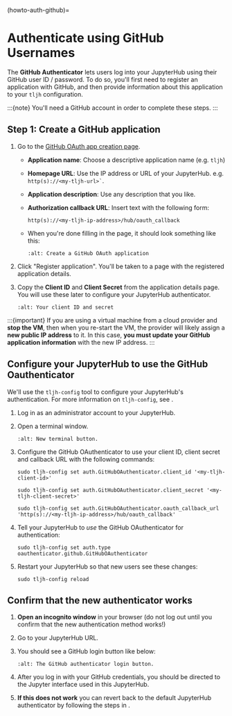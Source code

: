 (howto-auth-github)=

# Authenticate using GitHub Usernames

The **GitHub Authenticator** lets users log into your JupyterHub using their
GitHub user ID / password. To do so, you'll first need to register an
application with GitHub, and then provide information about this
application to your `tljh` configuration.

:::{note}
You'll need a GitHub account in order to complete these steps.
:::

## Step 1: Create a GitHub application

1. Go to the [GitHub OAuth app creation page](https://github.com/settings/applications/new).

   - **Application name**: Choose a descriptive application name (e.g. `tljh`)

   - **Homepage URL**: Use the IP address or URL of your JupyterHub. e.g. `` http(s)://<my-tljh-url>` ``.

   - **Application description**: Use any description that you like.

   - **Authorization callback URL**: Insert text with the following form:

     ```
     http(s)://<my-tljh-ip-address>/hub/oauth_callback
     ```

   - When you're done filling in the page, it should look something like this:

     ```{image} ../../images/auth/github/create_application.png
     :alt: Create a GitHub OAuth application
     ```

2. Click "Register application". You'll be taken to a page with the registered application details.

3. Copy the **Client ID** and **Client Secret** from the application details
   page. You will use these later to configure your JupyterHub authenticator.

   ```{image} ../../images/auth/github/client_id_secret.png
   :alt: Your client ID and secret
   ```

:::{important}
If you are using a virtual machine from a cloud provider and
**stop the VM**, then when you re-start the VM, the provider will likely assign a **new public
IP address** to it. In this case, **you must update your GitHub application information**
with the new IP address.
:::

## Configure your JupyterHub to use the GitHub Oauthenticator

We'll use the `tljh-config` tool to configure your JupyterHub's authentication.
For more information on `tljh-config`, see [](/topic/tljh-config).

1. Log in as an administrator account to your JupyterHub.

2. Open a terminal window.

   ```{image} ../../images/notebook/new-terminal-button.png
   :alt: New terminal button.
   ```

3. Configure the GitHub OAuthenticator to use your client ID, client secret and callback URL with the following commands:

   ```
   sudo tljh-config set auth.GitHubOAuthenticator.client_id '<my-tljh-client-id>'
   ```

   ```
   sudo tljh-config set auth.GitHubOAuthenticator.client_secret '<my-tljh-client-secret>'
   ```

   ```
   sudo tljh-config set auth.GitHubOAuthenticator.oauth_callback_url 'http(s)://<my-tljh-ip-address>/hub/oauth_callback'
   ```

4. Tell your JupyterHub to _use_ the GitHub OAuthenticator for authentication:

   ```
   sudo tljh-config set auth.type oauthenticator.github.GitHubOAuthenticator
   ```

5. Restart your JupyterHub so that new users see these changes:

   ```
   sudo tljh-config reload
   ```

## Confirm that the new authenticator works

1. **Open an incognito window** in your browser (do not log out until you confirm
   that the new authentication method works!)

2. Go to your JupyterHub URL.

3. You should see a GitHub login button like below:

   ```{image} ../../images/auth/github/login_button.png
   :alt: The GitHub authenticator login button.
   ```

4. After you log in with your GitHub credentials, you should be directed to the
   Jupyter interface used in this JupyterHub.

5. **If this does not work** you can revert back to the default
   JupyterHub authenticator by following the steps in [](/howto/auth/firstuse).
